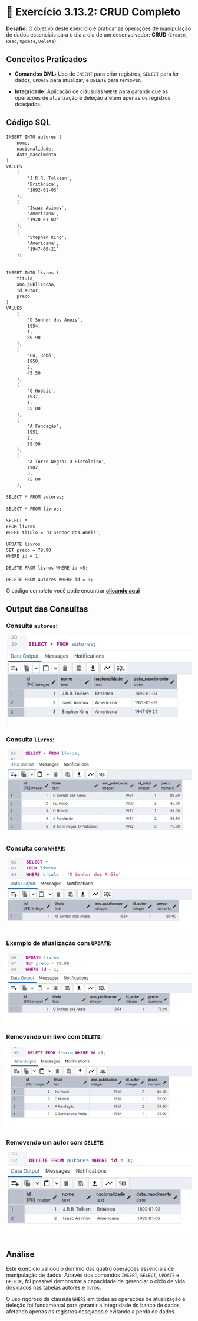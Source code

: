 📁 Exercício 3.13.2: CRUD Completo
==================================

**Desafio:** O objetivo deste exercício é praticar as operações de manipulação de dados essenciais para o dia a dia de um desenvolvedor: **CRUD** (`Create`, `Read`, `Update`, `Delete`).

## Conceitos Praticados

-   **Comandos DML:** Uso de `INSERT` para criar registros, `SELECT` para ler dados, `UPDATE` para atualizar, e `DELETE` para remover.

-   **Integridade:** Aplicação de cláusulas `WHERE` para garantir que as operações de atualização e deleção afetem apenas os registros desejados.

## Código SQL

```
INSERT INTO autores (
	nome,
	nacionalidade,
	data_nascimento
)
VALUES
	(
		'J.R.R. Tolkien',
		'Britânica',
		'1892-01-03'
	),
	(
		'Isaac Asimov',
		'Americana',
		'1920-01-02'
	),
	(
		'Stephen King',
		'Americana',
		'1947-09-21'
	);


INSERT INTO livros (
	titulo,
	ano_publicacao,
	id_autor,
	preco
)
VALUES
	(
		'O Senhor dos Anéis',
		1954,
		1,
		89.90
	),
	(
		'Eu, Robô',
		1950,
		2,
		45.50
	),
	(
		'O Hobbit',
		1937,
		1,
		55.00
	),
	(
		'A Fundação',
		1951,
		2,
		59.90
	),
	(
		'A Torre Negra: O Pistoleiro',
		1982,
		3,
		75.00
	);

SELECT * FROM autores;

SELECT * FROM livros;

SELECT *
FROM livros
WHERE titulo = 'O Senhor dos Anéis';

UPDATE livros
SET preco = 79.90 
WHERE id = 1;

DELETE FROM livros WHERE id =5;

DELETE FROM autores WHERE id = 3;

```
O código completo você pode encontrar **[clicando aqui](../codigo.sql)**

## Output das Consultas

### Consulta `autores`:
![consulta autor ](imgs/consulta_autor.png)

### Consulta `livros`:
![consulta livros](imgs/consulta_livros.png)

### Consulta com `WHERE`:
![consulta where](imgs/consulta_where.png)

### Exemplo de atualização com `UPDATE`:
![consulta update](imgs/update_preco.png)

### Removendo um livro com `DELETE`:
![consulta delete](imgs/delete_livro.png)

### Removendo um autor com `DELETE`:
![consulta delete autor](imgs/delete_autor.png)


## Análise

Este exercício validou o domínio das quatro operações essenciais de manipulação de dados. Através dos comandos `INSERT`, `SELECT`, `UPDATE` e `DELETE`, foi possível demonstrar a capacidade de gerenciar o ciclo de vida dos dados nas tabelas autores e livros.

O uso rigoroso da cláusula `WHERE` em todas as operações de atualização e deleção foi fundamental para garantir a integridade do banco de dados, afetando apenas os registros desejados e evitando a perda de dados.